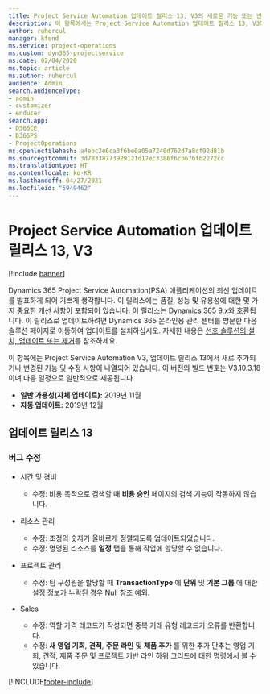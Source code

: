 ```yaml
---
title: Project Service Automation 업데이트 릴리스 13, V3의 새로운 기능 또는 변경된 기능
description: 이 항목에서는 Project Service Automation 업데이트 릴리스 13, V3의 새로운 기능에 대한 정보를 제공합니다.
author: ruhercul
manager: kfend
ms.service: project-operations
ms.custom: dyn365-projectservice
ms.date: 02/04/2020
ms.topic: article
ms.author: ruhercul
audience: Admin
search.audienceType:
- admin
- customizer
- enduser
search.app:
- D365CE
- D365PS
- ProjectOperations
ms.openlocfilehash: a4ebc2e6ca3f6be0a05a7240d762d7a8cf92d81b
ms.sourcegitcommit: 3d78338773929121d17ec3386f6cb67bfb2272cc
ms.translationtype: HT
ms.contentlocale: ko-KR
ms.lasthandoff: 04/27/2021
ms.locfileid: "5949462"
---
```

# <a name="project-service-automation-update-release-13-v3"></a>Project Service Automation 업데이트 릴리스 13, V3

[!include [banner](../includes/psa-now-project-operations.md)]

Dynamics 365 Project Service Automation(PSA) 애플리케이션의 최신 업데이트를 발표하게 되어 기쁘게 생각합니다. 이 릴리스에는 품질, 성능 및 유용성에 대한 몇 가지 중요한 개선 사항이 포함되어 있습니다. 이 릴리스는 Dynamics 365 9.x와 호환됩니다. 이 릴리스로 업데이트하려면 Dynamics 365 온라인용 관리 센터를 방문한 다음 솔루션 페이지로 이동하여 업데이트를 설치하십시오. 자세한 내용은 [선호 솔루션의 설치, 업데이트 또는 제거](/power-platform/admin/install-remove-preferred-solution)를 참조하세요.

이 항목에는 Project Service Automation V3, 업데이트 릴리스 13에서 새로 추가되거나 변경된 기능 및 수정 사항이 나열되어 있습니다. 이 버전의 빌드 번호는 V3.10.3.18이며 다음 일정으로 일반적으로 제공됩니다.

- **일반 가용성(자체 업데이트):** 2019년 11월
- **자동 업데이트:** 2019년 12월


## <a name="update-release-13"></a>업데이트 릴리스 13 

### <a name="bug-fixes"></a>버그 수정

- 시간 및 경비

     - 수정: 비용 목적으로 검색할 때 **비용 승인** 페이지의 검색 기능이 작동하지 않습니다.

- 리소스 관리

     - 수정: 조정의 숫자가 올바르게 정렬되도록 업데이트되었습니다.
     - 수정: 명명된 리소스를 **일정** 탭을 통해 작업에 할당할 수 없습니다.

- 프로젝트 관리

     - 수정: 팀 구성원을 할당할 때 **TransactionType** 에 **단위** 및 **기본 그룹** 에 대한 설정 정보가 누락된 경우 Null 참조 예외.

- Sales

     - 수정: 역할 가격 레코드가 작성되면 중복 거래 유형 레코드가 오류를 반환합니다.
     - 수정: **새 영업 기회**, **견적**, **주문 라인** 및 **제품 추가** 를 위한 추가 단추는 영업 기회, 견적, 제품 주문 및 프로젝트 기반 라인 하위 그리드에 대한 명령에서 볼 수 있습니다.




[!INCLUDE[footer-include](../includes/footer-banner.md)]
